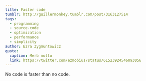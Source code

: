 ```yaml
---
title: Faster code
tumblr: http://guillermonkey.tumblr.com/post/3163127514
tags:
  - programming
  - source-code
  - optimization
  - performance
  - simplicity
author: Ezra Zygmuntowicz
quote:
  caption: Merb motto
  link: https://twitter.com/ezmobius/status/61523924546093056
---
```


No code is faster than no code.
